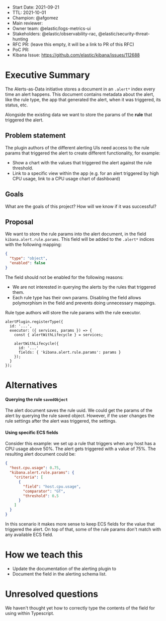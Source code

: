 - Start Date: 2021-09-21
- TTL: 2021-10-01
- Champion: @afgomez
- Main reviewer:
- Owner team: @elastic/logs-metrics-ui
- Stakeholders: @elastic/observability-rac, @elastic/security-threat-hunting
- RFC PR: (leave this empty, it will be a link to PR of this RFC)
- PoC PR:
- Kibana Issue: https://github.com/elastic/kibana/issues/112688

# Executive Summary

The Alerts-as-Data initiative stores a document in an `.alert*` index every time an alert happens. This document contains metadata about the alert, like the rule type, the app that generated the alert, when it was triggered, its status, etc.

Alongside the existing data we want to store the params of the **rule** that triggered the alert.

## Problem statement

The plugin authors of the different alerting UIs need access to the rule params that triggered the alert to create different functionality, for example:

- Show a chart with the values that triggered the alert against the rule threshold.
- Link to a specific view within the app (e.g. for an alert triggered by high CPU usage, link to a CPU usage chart of dashboard)

## Goals

What are the goals of this project? How will we know if it was successful?

## Proposal

We want to store the rule params into the alert document, in the field `kibana.alert.rule.params`. This field will be added to the `.alert*` indices with the following mapping:

```json
{
  "type": "object",
  "enabled": false
}
```

The field should not be enabled for the following reasons:

- We are not interested in querying the alerts by the rules that triggered them.
- Each rule type has their own params. Disabling the field allows polymorphism in the field and prevents doing unnecessary mappings.

Rule type authors will store the rule params with the rule executor.

```tsx
alertPlugin.registerType({
  id: '...',
  executor: ({ services, params }) => {
    const { alertWithLifecycle } = services;

    alertWithLifecycle({
      id: '...'
      fields: { 'kibana.alert.rule.params': params }
    });
  }
});
```

# Alternatives

#### Querying the rule `savedObject`

The alert document saves the rule uuid. We could get the params of the alert by querying the rule saved object. However, if the user changes the rule settings after the alert was triggered, the settings.

#### Using specific ECS fields

Consider this example: we set up a rule that triggers when any host has a CPU usage above 50%. The alert gets triggered with a value of 75%. The resulting alert document could be:

```json
{
  "host.cpu.usage": 0.75,
  "kibana.alert.rule.params": {
    "criteria": [
      {
        "field": "host.cpu.usage",
        "comparator": "GT",
        "threshold": 0.5
      }
    ]
  }
}
```

In this scenario it makes more sense to keep ECS fields for the value that triggered the alert. On top of that, some of the rule params don't match with any available ECS field.

# How we teach this

- Update the documentation of the alerting plugin to
- Document the field in the alerting schema list.

# Unresolved questions

We haven't thought yet how to correctly type the contents of the field for using within Typescript.
